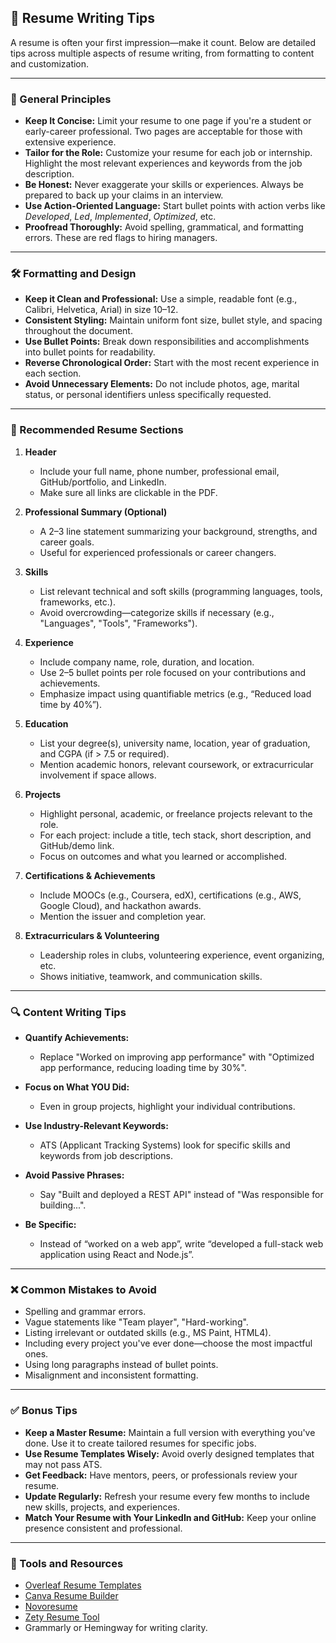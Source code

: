 
## 📄 Resume Writing Tips

A resume is often your first impression—make it count. Below are detailed tips across multiple aspects of resume writing, from formatting to content and customization.

---

### 🧭 General Principles

* **Keep It Concise:** Limit your resume to one page if you're a student or early-career professional. Two pages are acceptable for those with extensive experience.
* **Tailor for the Role:** Customize your resume for each job or internship. Highlight the most relevant experiences and keywords from the job description.
* **Be Honest:** Never exaggerate your skills or experiences. Always be prepared to back up your claims in an interview.
* **Use Action-Oriented Language:** Start bullet points with action verbs like *Developed*, *Led*, *Implemented*, *Optimized*, etc.
* **Proofread Thoroughly:** Avoid spelling, grammatical, and formatting errors. These are red flags to hiring managers.

---

### 🛠️ Formatting and Design

* **Keep it Clean and Professional:** Use a simple, readable font (e.g., Calibri, Helvetica, Arial) in size 10–12.
* **Consistent Styling:** Maintain uniform font size, bullet style, and spacing throughout the document.
* **Use Bullet Points:** Break down responsibilities and accomplishments into bullet points for readability.
* **Reverse Chronological Order:** Start with the most recent experience in each section.
* **Avoid Unnecessary Elements:** Do not include photos, age, marital status, or personal identifiers unless specifically requested.

---

### 📌 Recommended Resume Sections

1. **Header**

   * Include your full name, phone number, professional email, GitHub/portfolio, and LinkedIn.
   * Make sure all links are clickable in the PDF.

2. **Professional Summary (Optional)**

   * A 2–3 line statement summarizing your background, strengths, and career goals.
   * Useful for experienced professionals or career changers.

3. **Skills**

   * List relevant technical and soft skills (programming languages, tools, frameworks, etc.).
   * Avoid overcrowding—categorize skills if necessary (e.g., "Languages", "Tools", "Frameworks").

4. **Experience**

   * Include company name, role, duration, and location.
   * Use 2–5 bullet points per role focused on your contributions and achievements.
   * Emphasize impact using quantifiable metrics (e.g., “Reduced load time by 40%”).

5. **Education**

   * List your degree(s), university name, location, year of graduation, and CGPA (if > 7.5 or required).
   * Mention academic honors, relevant coursework, or extracurricular involvement if space allows.

6. **Projects**

   * Highlight personal, academic, or freelance projects relevant to the role.
   * For each project: include a title, tech stack, short description, and GitHub/demo link.
   * Focus on outcomes and what you learned or accomplished.

7. **Certifications & Achievements**

   * Include MOOCs (e.g., Coursera, edX), certifications (e.g., AWS, Google Cloud), and hackathon awards.
   * Mention the issuer and completion year.

8. **Extracurriculars & Volunteering**

   * Leadership roles in clubs, volunteering experience, event organizing, etc.
   * Shows initiative, teamwork, and communication skills.

---

### 🔍 Content Writing Tips

* **Quantify Achievements:**

  * Replace "Worked on improving app performance" with "Optimized app performance, reducing loading time by 30%".
* **Focus on What YOU Did:**

  * Even in group projects, highlight your individual contributions.
* **Use Industry-Relevant Keywords:**

  * ATS (Applicant Tracking Systems) look for specific skills and keywords from job descriptions.
* **Avoid Passive Phrases:**

  * Say "Built and deployed a REST API" instead of "Was responsible for building...".
* **Be Specific:**

  * Instead of “worked on a web app”, write “developed a full-stack web application using React and Node.js”.

---

### ❌ Common Mistakes to Avoid

* Spelling and grammar errors.
* Vague statements like "Team player", "Hard-working".
* Listing irrelevant or outdated skills (e.g., MS Paint, HTML4).
* Including every project you've ever done—choose the most impactful ones.
* Using long paragraphs instead of bullet points.
* Misalignment and inconsistent formatting.

---

### ✅ Bonus Tips

* **Keep a Master Resume:** Maintain a full version with everything you've done. Use it to create tailored resumes for specific jobs.
* **Use Resume Templates Wisely:** Avoid overly designed templates that may not pass ATS.
* **Get Feedback:** Have mentors, peers, or professionals review your resume.
* **Update Regularly:** Refresh your resume every few months to include new skills, projects, and experiences.
* **Match Your Resume with Your LinkedIn and GitHub:** Keep your online presence consistent and professional.

---

### 📎 Tools and Resources

* [Overleaf Resume Templates](https://www.overleaf.com/gallery/tagged/cv)
* [Canva Resume Builder](https://www.canva.com/resumes/)
* [Novoresume](https://novoresume.com/)
* [Zety Resume Tool](https://zety.com/resume-builder)
* Grammarly or Hemingway for writing clarity.


